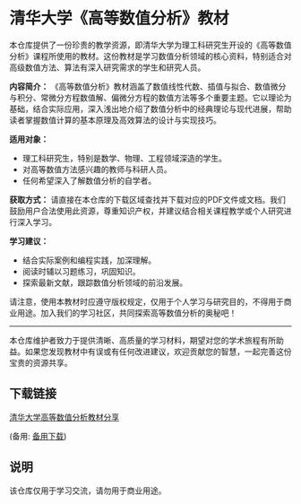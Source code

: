 # 清华大学《高等数值分析》教材

本仓库提供了一份珍贵的教学资源，即清华大学为理工科研究生开设的《高等数值分析》课程所使用的教材。这份教材是学习数值分析领域的核心资料，特别适合对高级数值方法、算法有深入研究需求的学生和研究人员。

**内容简介：**
《高等数值分析》教材涵盖了数值线性代数、插值与拟合、数值微分与积分、常微分方程数值解、偏微分方程的数值方法等多个重要主题。它以理论为基础，结合实际应用，深入浅出地介绍了数值分析中的经典理论与现代进展，帮助读者掌握数值计算的基本原理及高效算法的设计与实现技巧。

**适用对象：**
- 理工科研究生，特别是数学、物理、工程领域深造的学生。
- 对高等数值方法感兴趣的教师与科研人员。
- 任何希望深入了解数值分析的自学者。

**获取方式：**
请直接在本仓库的下载区域查找并下载对应的PDF文件或文档。我们鼓励用户合法使用此资源，尊重知识产权，并建议结合相关课程教学或个人研究进行深入学习。

**学习建议：**
- 结合实际案例和编程实践，加深理解。
- 阅读时辅以习题练习，巩固知识。
- 探索最新文献，跟踪数值分析领域的前沿发展。

请注意，使用本教材时应遵守版权规定，仅用于个人学习与研究目的，不得用于商业用途。加入我们的学习社区，共同探索高等数值分析的奥秘吧！

---

本仓库维护者致力于提供清晰、高质量的学习材料，期望对您的学术旅程有所助益。如果您发现教材中有误或有任何改进建议，欢迎贡献您的智慧，一起完善这份宝贵的资源共享。

## 下载链接
[清华大学高等数值分析教材分享](https://pan.quark.cn/s/7208ff43f265) 

(备用: [备用下载](https://pan.baidu.com/s/1FhEw6MJMIv0HTutUhofn7g?pwd=1234))

## 说明

该仓库仅用于学习交流，请勿用于商业用途。
